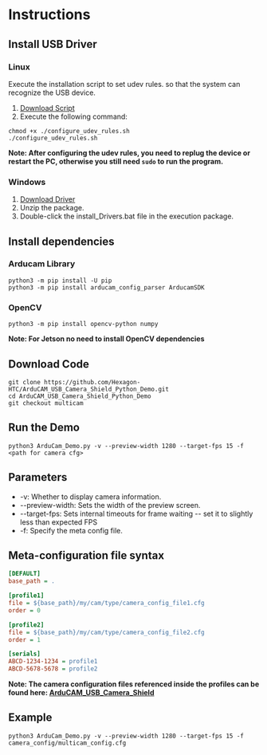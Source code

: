 # Instructions

## Install USB Driver

### Linux

Execute the installation script to set udev rules. so that the system can recognize the USB device.

1. [Download Script](https://github.com/ArduCAM/ArduCAM_USB_Camera_Shield/releases/download/install_drivers/configure_udev_rules.sh)
2. Execute the following command:
```
chmod +x ./configure_udev_rules.sh
./configure_udev_rules.sh
```

**Note: After configuring the udev rules, you need to replug the device or restart the PC, otherwise you still need `sudo` to run the program.**

### Windows

1. [Download Driver](https://github.com/ArduCAM/ArduCAM_USB_Camera_Shield/releases/download/install_drivers/install_USB_Camera_Drivers.zip)
2. Unzip the package.
3. Double-click the install_Drivers.bat file in the execution package.

## Install dependencies

### Arducam Library
```
python3 -m pip install -U pip
python3 -m pip install arducam_config_parser ArducamSDK
```
### OpenCV
```
python3 -m pip install opencv-python numpy
```
**Note: For Jetson no need to install OpenCV dependencies**

## Download Code
```shell
git clone https://github.com/Hexagon-HTC/ArduCAM_USB_Camera_Shield_Python_Demo.git
cd ArduCAM_USB_Camera_Shield_Python_Demo
git checkout multicam
```

## Run the Demo
```shell
python3 ArduCam_Demo.py -v --preview-width 1280 --target-fps 15 -f <path for camera cfg>
```
## Parameters
- -v: Whether to display camera information.
- --preview-width: Sets the width of the preview screen.
- --target-fps: Sets internal timeouts for frame waiting -- set it to slightly less than expected FPS
- -f: Specify the meta config file.

## Meta-configuration file syntax
```ini
[DEFAULT]
base_path = .

[profile1]
file = ${base_path}/my/cam/type/camera_config_file1.cfg
order = 0

[profile2]
file = ${base_path}/my/cam/type/camera_config_file2.cfg
order = 1

[serials]
ABCD-1234-1234 = profile1
ABCD-5678-5678 = profile2
```

**Note: The camera configuration files referenced inside the profiles can be found here: [ArduCAM_USB_Camera_Shield](https://github.com/ArduCAM/ArduCAM_USB_Camera_Shield/tree/master/Config)**

## Example
```shell
python3 ArduCam_Demo.py -v --preview-width 1280 --target-fps 15 -f camera_config/multicam_config.cfg
```

